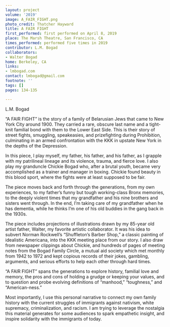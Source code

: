 ```yaml
---
layout: project
volume: '2019'
image: A_FAIR_FIGHT.png
photo_credit: Thatcher Hayward
title: A FAIR FIGHT
first_performed: first performed on April 8, 2019
place: The Marsh Theatre, San Francisco, CA
times_performed: performed five times in 2019
contributor: L.M. Bogad
collaborators:
- Walter Bogad
home: Berkeley, CA
links:
- lmbogad.com
contact: lmbogad@gmail.com
footnote: ''
tags: []
pages: 134-135

---
```


L.M. Bogad

“A FAIR FIGHT” is the story of a family of Belarusian Jews that came to New York City around 1900. They carried a rare, obscure last name and a tight-knit familial bond with them to the Lower East Side. This is their story of street fights, smuggling, speakeasies, and prizefighting during Prohibition, culminating in an armed confrontation with the KKK in upstate New York in the depths of the Depression.

In this piece, I play myself, my father, his father, and his father, as I grapple with my patrilineal lineage and its violence, trauma, and fierce love. I also play my granduncle Chickie Bogad who, after a brutal youth, became very accomplished as a trainer and manager in boxing. Chickie found beauty in this blood sport, where the fights were at least supposed to be fair.

The piece moves back and forth through the generations, from my own experiences, to my father’s funny but tough working-class Bronx memories, to the deeply violent times that my grandfather and his nine brothers and sisters went through. In the end, I’m taking care of my grandfather when he has dementia, while he thinks I’m one of his old buddies in the gang back in the 1930s.

The piece includes projections of illustrations drawn by my 85-year old artist father, Walter, my favorite artistic collaborator. It was his idea to subvert Norman Rockwell’s “Shuffleton’s Barber Shop,” a classic painting of idealistic Americana, into the KKK meeting place from our story. I also draw from newspaper clippings about Chickie, and hundreds of pages of meeting notes from the Bogad Family Circle, a mutual aid society which met monthly from 1942 to 1972 and kept copious records of their jokes, gambling, arguments, and serious efforts to help each other through hard times.

“A FAIR FIGHT” spans the generations to explore history, familial love and memory, the pros and cons of holding a grudge or keeping your values, and to question and probe evolving definitions of “manhood,” “toughness,” and “American-ness.”

Most importantly, I use this personal narrative to connect my own family history with the current struggles of immigrants against nativism, white supremacy, criminalization, and racism. I am trying to leverage the nostalgia this material generates for some audiences to spark empathetic insight, and inspire solidarity with the immigrants of today.

